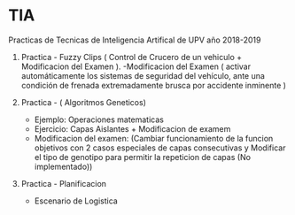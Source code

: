# TIA
Practicas de Tecnicas de Inteligencia Artifical de UPV año 2018-2019

1. Practica - Fuzzy Clips ( Control de Crucero de un vehiculo + Modificacion del Examen ).
   -Modificacion del Examen ( activar automáticamente los sistemas de seguridad del vehículo, ante una condición de frenada extremadamente brusca por accidente inminente )

2. Practica - ( Algoritmos Geneticos)
   - Ejemplo: Operaciones matematicas
   - Ejercicio: Capas Aislantes + Modificacion de examem
   - Modificacion del examen: (Cambiar funcionamiento de la funcion objetivos con 2 casos especiales de capas consecutivas y Modificar el tipo de genotipo para permitir la repeticion de capas (No implementado))

3. Practica - Planificacion
	- Escenario de Logistica
